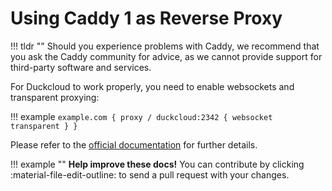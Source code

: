 # Using Caddy 1 as Reverse Proxy

!!! tldr ""
    Should you experience problems with Caddy, we recommend that you ask the Caddy community for advice, as we cannot provide support for third-party software and services.

For Duckcloud to work properly, you need to enable websockets and transparent proxying:

!!! example
    ```
    example.com {
        proxy / duckcloud:2342 {
            websocket
            transparent
        }
    }
    ```

Please refer to the [official documentation](https://caddyserver.com/v1/docs/websocket)
for further details.

!!! example ""
    **Help improve these docs!** You can contribute by clicking :material-file-edit-outline: to send a pull request with your changes.
